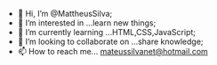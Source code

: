 - 👋 Hi, I’m @MattheusSilva;
- 👀 I’m interested in ...learn new things;
- 🌱 I’m currently learning ...HTML,CSS,JavaScript;
- 💞️ I’m looking to collaborate on ...share knowledge;
- 📫 How to reach me... mateussilvanet@hotmail.com

<!---
MattheusSilva/MattheusSilva is a ✨ special ✨ repository because its `README.md` (this file) appears on your GitHub profile.
You can click the Preview link to take a look at your changes.
--->
